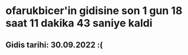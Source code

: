 # ofarukbicer'in gidisine son 1 gun 18 saat 11 dakika 43 saniye kaldi

## Gidis tarihi: 30.09.2022 :(
